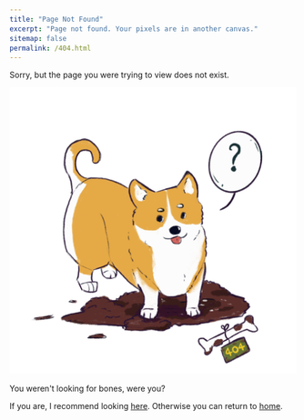 ```yaml
---
title: "Page Not Found"
excerpt: "Page not found. Your pixels are in another canvas."
sitemap: false
permalink: /404.html
---
```


Sorry, but the page you were trying to view does not exist.

![](../assets/images/PageNotFound.png)

You weren't looking for bones, were you?

If you are, I recommend looking [here](https://en.wikipedia.org/wiki/Bone).
Otherwise you can return to [home](/index.html).